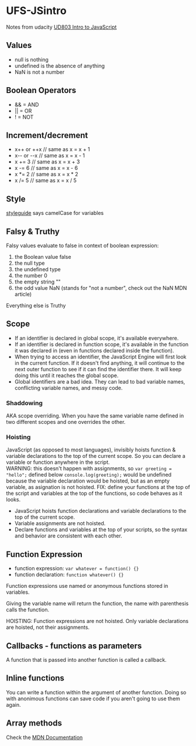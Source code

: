 # UFS-JSintro
Notes from udacity [UD803 Intro to JavaScript](https://www.udacity.com/course/intro-to-javascript--ud803)

## Values
- null is nothing
- undefined is the absence of anything
- NaN is not a number

## Boolean Operators
- &&    = AND
- ||    = OR
- !     = NOT

## Increment/decrement
- x++ or ++x // same as x = x + 1
- x-- or --x // same as x = x - 1
- x += 3 // same as x = x + 3
- x -= 6 // same as x = x - 6
- x *= 2 // same as x = x * 2
- x /= 5 // same as x = x / 5

## Style
[styleguide](https://google.github.io/styleguide/jsguide.html
) says camelCase for variables


## Falsy & Truthy
Falsy values evaluate to false in context of boolean expression:
1. the Boolean value false
2. the null type
3. the undefined type
4. the number 0
5. the empty string ""
6. the odd value NaN (stands for "not a number", check out the NaN MDN article)

Everything else is Truthy

## Scope
- If an identifier is declared in global scope, it's available everywhere.
- If an identifier is declared in function scope, it's available in the function it was declared in (even in functions declared inside the function).
- When trying to access an identifier, the JavaScript Engine will first look in the current function. If it doesn't find anything, it will continue to the next outer function to see if it can find the identifier there. It will keep doing this until it reaches the global scope.
- Global identifiers are a bad idea. They can lead to bad variable names, conflicting variable names, and messy code.

### Shaddowing
AKA scope overriding.  When you have the same variable name defined in two different scopes and one overrides the other.

### Hoisting
JavaScript (as opposed to most languages), invisibly hoists function & variable declarations to the top of the current scope.
So you can declare a variable or function anywhere in the script.  
WARNING: this doesn't happen with assignments, so `var greeting = "hello";` defined below `console.log(greeting);` would be undefined
because the variable declaration would be hoisted, but as an empty variable, as asignation is not hoisted.
FIX: define your functions at the top of the script and variables at the top of the functions, so code behaves as it looks.
- JavaScript hoists function declarations and variable declarations to the top of the current scope.
- Variable assignments are not hoisted.
- Declare functions and variables at the top of your scripts, so the syntax and behavior are consistent with each other.

## Function Expression
- function expression:
`var whatever = function() {}`
- function declaration: 
`function whatever() {}`

Function expressions use named or anonymous functions stored in variables.

Giving the variable name will return the function, the name with parenthesis calls the function.

HOISTING: Function expressions are not hoisted. Only variable declarations are hoisted, not their assignments.

## Callbacks - functions as parameters
A function that is passed into another function is called a callback.

## Inline functions
You can write a function within the argument of another function.  Doing so with anonimous functions can save code if you aren't going to use them again.

## Array methods
Check the [MDN Documentation](https://developer.mozilla.org/en-US/docs/Web/JavaScript/Reference/Global_Objects/Array)